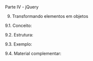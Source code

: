 Parte IV - jQuery

9. Transformando elementos em objetos

9.1. Conceito:

9.2. Estrutura:

9.3. Exemplo:

9.4. Material complementar:
